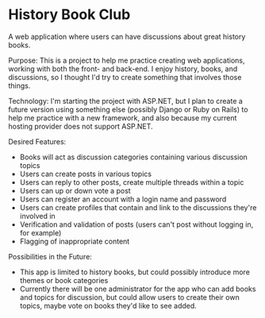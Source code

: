 # History Book Club
A web application where users can have discussions about great history books.

Purpose:
This is a project to help me practice creating web applications, working with both the front- and back-end. I enjoy history, books, and discussions, so I thought I'd try to create something that involves those things.

Technology:
I'm starting the project with ASP.NET, but I plan to create a future version using something else (possibly Django or Ruby on Rails) to help me practice with a new framework, and also because my current hosting provider does not support ASP.NET.

Desired Features:
  - Books will act as discussion categories containing various discussion topics
  - Users can create posts in various topics
  - Users can reply to other posts, create multiple threads within a topic
  - Users can up or down vote a post
  - Users can register an account with a login name and password
  - Users can create profiles that contain and link to the discussions they're involved in
  - Verification and validation of posts (users can't post without logging in, for example)
  - Flagging of inappropriate content
  
Possibilities in the Future:
  - This app is limited to history books, but could possibly introduce more themes or book categories
  - Currently there will be one administrator for the app who can add books and topics for discussion, but could allow users to create their own topics, maybe vote on books they'd like      to see added.
